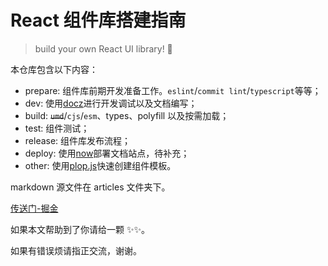 # React 组件库搭建指南

> build your own React UI library! 🙈

本仓库包含以下内容：

- prepare: 组件库前期开发准备工作。`eslint`/`commit lint`/`typescript`等等；
- dev: 使用[docz](https://github.com/doczjs/docz)进行开发调试以及文档编写；
- build: ~~`umd`~~/`cjs`/`esm`、types、polyfill 以及按需加载；
- test: 组件测试；
- release: 组件库发布流程；
- deploy: 使用[now](https://zeit.co/home)部署文档站点，待补充；
- other: 使用[plop.js](https://plopjs.com/)快速创建组件模板。

markdown 源文件在 articles 文件夹下。

[传送门-掘金](https://juejin.im/post/5ebcf12df265da7bc55df460)

如果本文帮助到了你请给一颗 ✨✨。

如果有错误烦请指正交流，谢谢。
